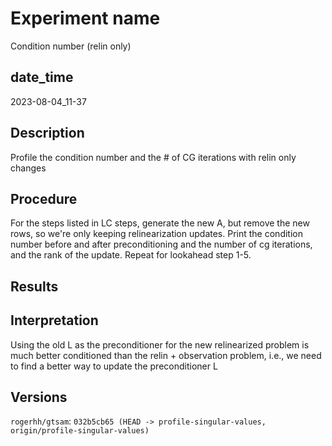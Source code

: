 Experiment name
===============
Condition number (relin only)

date\_time
----------
2023-08-04\_11-37

Description
-----------
Profile the condition number and the # of CG iterations with relin only changes

Procedure
---------
For the steps listed in LC steps, generate the new A, but remove the new rows, so we're only keeping relinearization updates. Print the condition number before and after preconditioning and the number of cg iterations, and the rank of the update. Repeat for lookahead step 1-5.

Results
-------

Interpretation
--------------
Using the old L as the preconditioner for the new relinearized problem is much better conditioned than the relin + observation problem, i.e., we need to find a better way to update the preconditioner L

Versions
--------
`rogerhh/gtsam`: `032b5cb65 (HEAD -> profile-singular-values, origin/profile-singular-values)`

